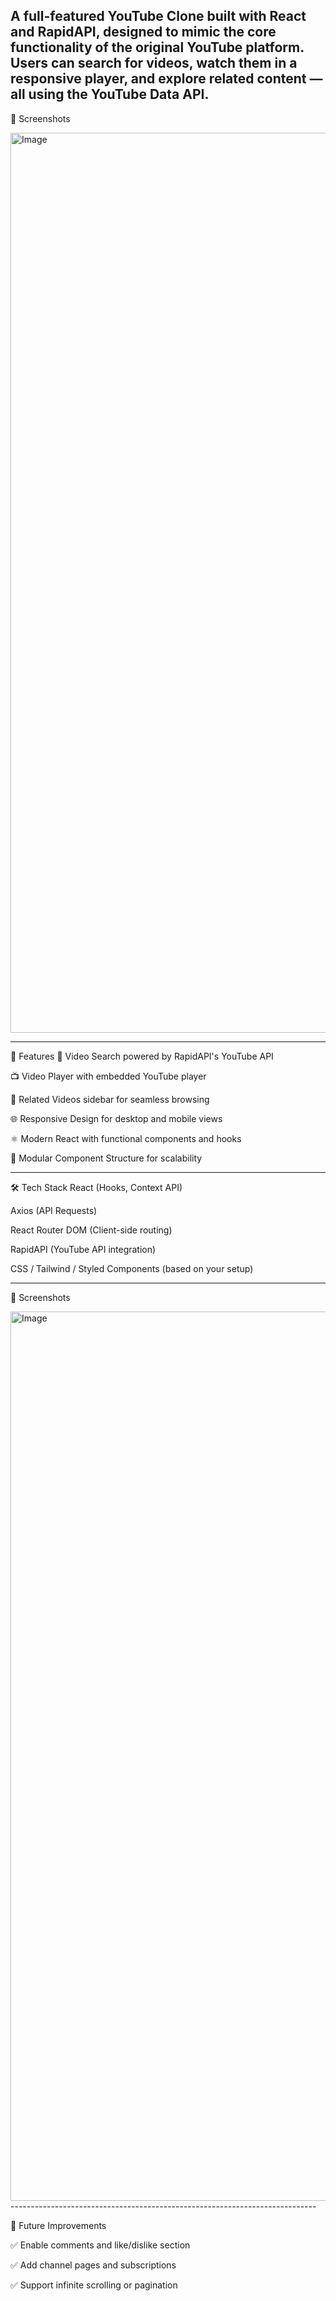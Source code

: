 A full-featured YouTube Clone built with React and RapidAPI, designed to mimic the core functionality of the original YouTube platform. Users can search for videos, watch them in a responsive player, and explore related content — all using the YouTube Data API.
----------------------------------------------------------------------------
📸 Screenshots


<img width="1440" alt="Image" src="https://github.com/user-attachments/assets/bd9a215c-d1b7-47b6-9adc-7ae2d006ac2f" />

----------------------------------------------------------------------------

🚀 Features
🔎 Video Search powered by RapidAPI's YouTube API

📺 Video Player with embedded YouTube player

🎥 Related Videos sidebar for seamless browsing

🌐 Responsive Design for desktop and mobile views

⚛️ Modern React with functional components and hooks

🧩 Modular Component Structure for scalability

----------------------------------------------------------------------------
🛠 Tech Stack
React (Hooks, Context API)

Axios (API Requests)

React Router DOM (Client-side routing)

RapidAPI (YouTube API integration)

CSS / Tailwind / Styled Components (based on your setup)

----------------------------------------------------------------------------
📸 Screenshots


<img width="1423" alt="Image" src="https://github.com/user-attachments/assets/bd499b3e-1790-44bb-b9db-5526939b5edc" />
----------------------------------------------------------------------------

🔮 Future Improvements

✅ Enable comments and like/dislike section

✅ Add channel pages and subscriptions

✅ Support infinite scrolling or pagination
